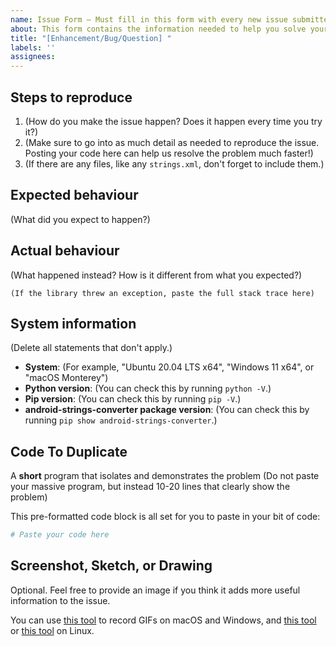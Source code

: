 ```yaml
---
name: Issue Form — Must fill in this form with every new issue submitted. 
about: This form contains the information needed to help you solve your problem
title: "[Enhancement/Bug/Question] "
labels: ''
assignees: 
---
```


Steps to reproduce
------------------

1. (How do you make the issue happen? Does it happen every time you try it?)
2. (Make sure to go into as much detail as needed to reproduce the issue. Posting your code here can help us resolve the problem much faster!)
3. (If there are any files, like any `strings.xml`, don't forget to include them.)

Expected behaviour
------------------

(What did you expect to happen?)

Actual behaviour
----------------

(What happened instead? How is it different from what you expected?)

```
(If the library threw an exception, paste the full stack trace here)
```

System information
------------------

(Delete all statements that don't apply.)

- **System**: (For example, "Ubuntu 20.04 LTS x64", "Windows 11 x64", or "macOS Monterey")
- **Python version**: (You can check this by running `python -V`.)
- **Pip version**: (You can check this by running `pip -V`.)
- **android-strings-converter package version**: (You can check this by running `pip show android-strings-converter`.)


Code To Duplicate
------------------

A **short** program that isolates and demonstrates the problem (Do not paste your massive program, but instead 10-20 lines that clearly show the problem)

This pre-formatted code block is all set for you to paste in your bit of code:

```python
# Paste your code here
```

Screenshot, Sketch, or Drawing
---------------------

Optional. Feel free to provide an image if you think it adds more useful information to the issue.

You can use [this tool](https://www.cockos.com/licecap/) to record GIFs on macOS and Windows, and [this tool](https://github.com/colinkeenan/silentcast) or [this tool](https://github.com/GNOME/byzanz) on Linux.
